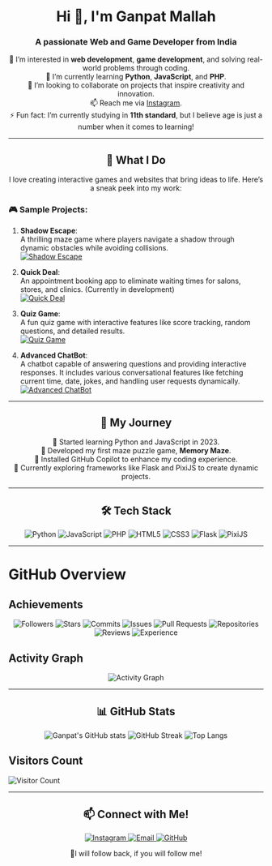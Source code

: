 <h1 align="center">Hi 👋, I'm Ganpat Mallah</h1>
<h3 align="center">A passionate Web and Game Developer from India</h3>

<p align="center">
  👀 I’m interested in <b>web development</b>, <b>game development</b>, and solving real-world problems through coding. <br>
  🌱 I’m currently learning <b>Python</b>, <b>JavaScript</b>, and <b>PHP</b>. <br>
  💞️ I’m looking to collaborate on projects that inspire creativity and innovation. <br>
  📫 Reach me via <a href="https://instagram.com/YOUR_INSTAGRAM_HANDLE">Instagram</a>. <br>
  ⚡ Fun fact: I’m currently studying in <b>11th standard</b>, but I believe age is just a number when it comes to learning!
</p>

---

<h2 align="center">🌟 What I Do</h2>
<p align="center">
  I love creating interactive games and websites that bring ideas to life. Here’s a sneak peek into my work:
</p>

### 🎮 Sample Projects:
1. **Shadow Escape**:  
   A thrilling maze game where players navigate a shadow through dynamic obstacles while avoiding collisions.  
   <a href="https://[ganpat-mallah.github.io/Shadow-game](https://ganpat-mallah.github.io/Shadow-game/)" target="_blank">
     <img src="https://img.shields.io/badge/Explore%20Game-Shadow%20Escape-blue?style=for-the-badge&logo=github" alt="Shadow Escape">
   </a>

2. **Quick Deal**:  
   An appointment booking app to eliminate waiting times for salons, stores, and clinics. (Currently in development)  
   <a href="https://github.com/ganpat-mallah/quick-deal" target="_blank">
     <img src="https://img.shields.io/badge/Explore%20App-Quick%20Deal-green?style=for-the-badge&logo=github" alt="Quick Deal">
   </a>

3. **Quiz Game**:  
   A fun quiz game with interactive features like score tracking, random questions, and detailed results.  
   <a href="https://[github.com/ganpat-mallah/quiz-game](https://ganpat-mallah.github.io/Quiz-game/)" target="_blank">
     <img src="https://img.shields.io/badge/Explore%20Game-Quiz%20Game-yellow?style=for-the-badge&logo=github" alt="Quiz Game">
   </a>

4. **Advanced ChatBot**:  
   A chatbot capable of answering questions and providing interactive responses. It includes various conversational features like fetching current time, date, jokes, and handling user requests dynamically.  
   <a href="https://github.com/ganpat-mallah/advanced-chatbot" target="_blank">
     <img src="https://img.shields.io/badge/Explore%20ChatBot-Advanced%20ChatBot-purple?style=for-the-badge&logo=github" alt="Advanced ChatBot">
   </a>

---

<h2 align="center">🚀 My Journey</h2>
<p align="center">
  🌟 Started learning Python and JavaScript in 2023. <br>
  🌟 Developed my first maze puzzle game, <b>Memory Maze</b>. <br>
  🌟 Installed GitHub Copilot to enhance my coding experience. <br>
  🌟 Currently exploring frameworks like Flask and PixiJS to create dynamic projects.
</p>

---

<h2 align="center">🛠️ Tech Stack</h2>
<p align="center">
  <img src="https://img.shields.io/badge/Python-3776AB?style=for-the-badge&logo=python&logoColor=white" alt="Python">
  <img src="https://img.shields.io/badge/JavaScript-F7DF1E?style=for-the-badge&logo=javascript&logoColor=black" alt="JavaScript">
  <img src="https://img.shields.io/badge/PHP-777BB4?style=for-the-badge&logo=php&logoColor=white" alt="PHP">
  <img src="https://img.shields.io/badge/HTML5-E34F26?style=for-the-badge&logo=html5&logoColor=white" alt="HTML5">
  <img src="https://img.shields.io/badge/CSS3-1572B6?style=for-the-badge&logo=css3&logoColor=white" alt="CSS3">
  <img src="https://img.shields.io/badge/Flask-000000?style=for-the-badge&logo=flask&logoColor=white" alt="Flask">
  <img src="https://img.shields.io/badge/PixiJS-FF5500?style=for-the-badge&logo=pixijs&logoColor=white" alt="PixiJS">
</p>

---
# GitHub Overview

## Achievements
<div align="center">
  <img src="https://img.shields.io/badge/Followers-Hyper_Celebrity_284pt-yellow?style=for-the-badge" alt="Followers" />
  <img src="https://img.shields.io/badge/Stars-High_Star_70pt-blue?style=for-the-badge" alt="Stars" />
  <img src="https://img.shields.io/badge/Commits-Hyper_Committer_412pt-green?style=for-the-badge" alt="Commits" />
  <img src="https://img.shields.io/badge/Issues-High_Issuer_20pt-red?style=for-the-badge" alt="Issues" />
  <img src="https://img.shields.io/badge/Pull_Requests-High_Puller_48pt-purple?style=for-the-badge" alt="Pull Requests" />
  <img src="https://img.shields.io/badge/Repositories-High_Repo_Creator_24pt-orange?style=for-the-badge" alt="Repositories" />
  <img src="https://img.shields.io/badge/Reviews-Active_Reviewer_16pt-pink?style=for-the-badge" alt="Reviews" />
  <img src="https://img.shields.io/badge/Experience-Intermediate_Dev_13pt-lightgrey?style=for-the-badge" alt="Experience" />
</div>

## Activity Graph
<div align="center">
  <img src="https://github-readme-activity-graph.vercel.app/graph?username=Ganpat-Mallah&theme=github" alt="Activity Graph" />
</div>



---

<h2 align="center">📊 GitHub Stats</h2>
<p align="center">
  <img src="https://github-readme-stats.vercel.app/api?username=ganpat-mallah&show_icons=true&theme=tokyonight" alt="Ganpat's GitHub stats">
  <img src="https://github-readme-streak-stats.herokuapp.com/?user=ganpat-mallah&theme=tokyonight" alt="GitHub Streak">
  <img src="https://github-readme-stats.vercel.app/api/top-langs/?username=ganpat-mallah&layout=compact&theme=tokyonight" alt="Top Langs">
</p>

## Visitors Count
![Visitor Count](https://profile-counter.glitch.me/your-username/count.svg)

---

<h2 align="center">📫 Connect with Me!</h2>
<p align="center">
  <a href="https://instagram.com/YOUR_INSTAGRAM_HANDLE" target="_blank">
    <img src="https://img.shields.io/badge/Instagram-E4405F?style=for-the-badge&logo=instagram&logoColor=white" alt="Instagram">
  </a>
  <a href="mailto:YOUR_EMAIL@example.com" target="_blank">
    <img src="https://img.shields.io/badge/Email-D14836?style=for-the-badge&logo=gmail&logoColor=white" alt="Email">
  </a>
  <a href="https://github.com/ganpat-mallah" target="_blank">
    <img src="https://img.shields.io/badge/GitHub-100000?style=for-the-badge&logo=github&logoColor=white" alt="GitHub">
  </a>
</p>
<p align="center">
  💞️I will follow back, if you will follow me!
</p>

